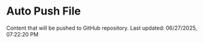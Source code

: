 # Auto Push File

Content that will be pushed to GitHub repository.
Last updated: 06/27/2025, 07:22:20 PM